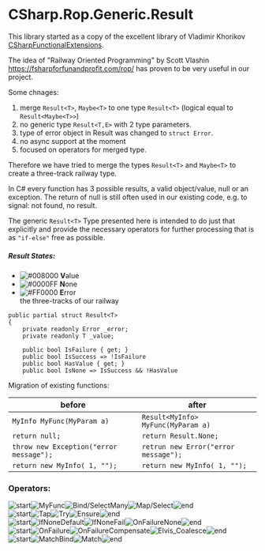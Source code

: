 # CSharp.Rop.Generic.Result

This library started as a copy of the excellent library of Vladimir Khorikov [CSharpFunctionalExtensions](https://github.com/vkhorikov/CSharpFunctionalExtensions). 

The idea of "Railway Oriented Programming" by Scott Vlashin 
https://fsharpforfunandprofit.com/rop/ has proven to be very useful in our project.

Some chnages:

1. merge `Result<T>`, `Maybe<T>` to one type `Result<T>` (logical equal to `Result<Maybe<T>>`)
2. no generic type `Result<T,E>` with 2 type parameters. 
3. type of error object in Result<T> was changed to `struct Error`.
4. no async support at the moment 
5. focused on operators for merged type.

Therefore we have tried to merge the types `Result<T>` and `Maybe<T>` to create a three-track railway type.

In C# every function has 3 possible results, a valid object/value, null or an exception.
The return of null is still often used in our existing code, e.g. to signal: not found, no result. 

The generic `Result<T>` Type presented here is intended to do just that explicitly and provide the necessary operators for further processing that is as `"if-else"` free as possible.

##### Result States:  
- ![#008000](https://placehold.it/15/008000/000000?text=+)  **V**alue  
- ![#0000FF](https://placehold.it/15/0000FF/000000?text=+)  **N**one  
- ![#FF0000](https://placehold.it/15/FF0000/000000?text=+)  **E**rror  
the three-tracks of our railway

```CSharp
public partial struct Result<T> 
{
    private readonly Error _error;
    private readonly T _value;

    public bool IsFailure { get; }
    public bool IsSuccess => !IsFailure
    public bool HasValue { get; }
    public bool IsNone => IsSuccess && !HasValue
````

Migration of existing functions:

before | after
------------ | -------------
`MyInfo MyFunc(MyParam a)` | `Result<MyInfo> MyFunc(MyParam a)`
`return null;` | `return Result.None;`
`throw new Exception("error message");` | `retrun new Error("error message");`
`return new MyInfo( 1, "");` | `return new MyInfo( 1, "");`

### Operators:
![start](images/margin_start.png)![MyFunc](images/MyFunc.png)![Bind/SelectMany](images/Bind_SelectMany.png)![Map/Select](images/Map_Select.png)![end](images/margin_end.png)  
![start](images/margin_start.png)![Tap](images/Tap.png)![Try](images/Try.png)![Ensure](images/Ensure.png)![end](images/margin_end.png)  
![start](images/margin_start.png)![IfNoneDefault](images/IfNoneDefault.png)![IfNoneFail](images/IfNoneFail.png)![OnFailureNone](images/OnFailureNone.png)![end](images/margin_end.png)  
![start](images/margin_start.png)![OnFailure](images/OnFailure.png)![OnFailureCompensate](images/OnFailureCompensate.png)![Elvis_Coalesce](images/Elvis_Coalesce.png)![end](images/margin_end.png)  
![start](images/margin_start.png)![MatchBind](images/MatchBind.png)![Match](images/Match.png)![end](images/margin_end.png)  

####



